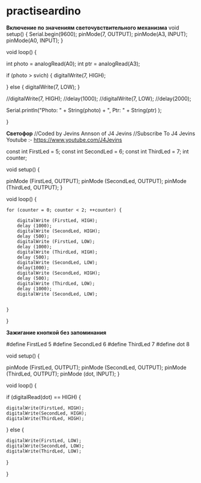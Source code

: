 # practiseardino
**Включение по значениям светочувствительного механизма**
void setup() {
  Serial.begin(9600);
  pinMode(7, OUTPUT);
  pinMode(A3, INPUT);
  pinMode(A0, INPUT);
}

void loop() {

  
  int photo = analogRead(A0);
  int ptr = analogRead(A3);

  if (photo > svich) {
    digitalWrite(7, HIGH);

  }
  else {
    digitalWrite(7, LOW);
  }

  //digitalWrite(7, HIGH);
  //delay(1000);
  //digitalWrite(7, LOW);
  //delay(2000);

  Serial.println("Photo: " + String(photo) + ", Ptr: " + String(ptr) );

}



**Светофор**
//Coded by Jevins Annson of J4 Jevins
//Subscribe To J4 Jevins Youtube :- https://www.youtube.com/J4Jevins

const int FirstLed = 5;
const int SecondLed = 6;
const int ThirdLed = 7;
int counter;
  
void setup() {
  
  pinMode (FirstLed, OUTPUT);
  pinMode (SecondLed, OUTPUT);
  pinMode (ThirdLed, OUTPUT);
}

void loop() {

  
    for (counter = 0; counter < 2; ++counter) {

        digitalWrite (FirstLed, HIGH);
        delay (1000);
        digitalWrite (SecondLed, HIGH);
        delay (500);
        digitalWrite (FirstLed, LOW);
        delay (1000);
        digitalWrite (ThirdLed, HIGH);
        delay (500);
        digitalWrite (SecondLed, LOW);
        delay(1000);
        digitalWrite (SecondLed, HIGH);
        delay (500);
        digitalWrite (ThirdLed, LOW);
        delay (1000);
        digitalWrite (SecondLed, LOW);
        

    }
}


**Зажигание кнопкой без запоминания**

#define FirstLed 5
#define SecondLed  6
#define ThirdLed  7
#define dot  8
  
  
void setup() {
  
  pinMode (FirstLed, OUTPUT);
  pinMode (SecondLed, OUTPUT);
  pinMode (ThirdLed, OUTPUT);
  pinMode (dot, INPUT);
}

void loop() {


if (digitalRead(dot) == HIGH)
{

    digitalWrite(FirstLed, HIGH);
    digitalWrite(SecondLed, HIGH);
    digitalWrite(ThirdLed, HIGH);
 
  }
  else {

    digitalWrite(FirstLed, LOW);
    digitalWrite(SecondLed, LOW);
    digitalWrite(ThirdLed, LOW);
  }

}
